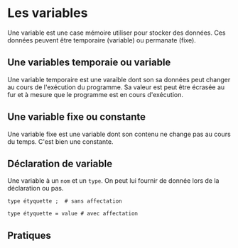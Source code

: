 # Les variables 

Une variable est une case mémoire utiliser pour stocker des données. Ces données peuvent être temporaire (variable) ou permanate (fixe). 

## Une variables temporaie ou variable

Une variable temporaire est une varaible dont son sa données peut changer au cours de l'exécution du programme. Sa valeur est peut être écrasée au fur et à mesure que le programme est en cours d'exécution. 

## Une variable fixe ou constante 

Une variable fixe est une variable dont son contenu ne change pas au cours du temps. C'est bien une constante. 

## Déclaration de variable 

Une variable à un ```nom``` et un ```type```. On peut lui fournir de donnée lors de la déclaration ou pas. 

```
type étyquette ;  # sans affectation 
```

```
type étyquette = value # avec affectation 
```

## Pratiques 

